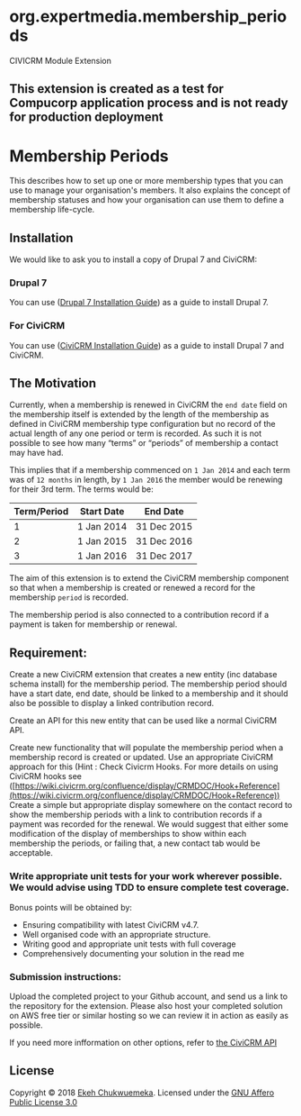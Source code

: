 # org.expertmedia.membership_periods
CIVICRM Module Extension
## This extension is created as a test for Compucorp application process and is not ready for production deployment

# Membership Periods
This describes how to set up one or more membership types that you can use to manage your organisation's members. It also explains the concept of membership statuses and how your organisation can use them to define a membership life-cycle.

## Installation
We would like to ask you to install a copy of Drupal 7 and CiviCRM:
### Drupal 7
You can use ([Drupal 7 Installation Guide](https://www.drupal.org/docs/7/install))
as a guide to install Drupal 7.
### For CiviCRM
You can use ([CiviCRM Installation Guide](http://wiki.civicrm.org/confluence/display/CRMDOC/Installation+and+Upgrades))
as a guide to install Drupal 7 and CiviCRM.


## The Motivation
Currently, when a membership is renewed in CiviCRM the `end date` field on the membership
itself is extended by the length of the membership as defined in CiviCRM membership type configuration
but no record of the actual length of any one period or term is recorded. As such it is not possible
to see how many “terms” or “periods” of membership a contact may have had. 

This implies that if a membership commenced on `1 Jan 2014` and each term was of `12 months`
 in length, by `1 Jan 2016` the member would be renewing for their 3rd term. The terms would be:

|Term/Period | Start Date| End Date|
|---         | ---       | ---     |
|1 | 1 Jan 2014 | 31 Dec 2015 |
|2 | 1 Jan 2015 | 31 Dec 2016 |
|3 | 1 Jan 2016 | 31 Dec 2017 |

The aim of this extension is to extend the CiviCRM membership component so that when a 
membership is created or renewed a record for the membership `period` is recorded. 

The membership period is also connected to a contribution record if a payment is taken
 for membership or renewal.

## Requirement:

Create a new CiviCRM extension that creates a new entity (inc database schema install) for the membership period. The membership period should have a start date, end date, should be linked to a membership and it should also be possible to display a linked contribution record.

Create an API for this new entity that can be used like a normal CiviCRM API.

Create new functionality that will populate the membership period when a membership record is created or updated. Use an appropriate CiviCRM approach for this (Hint : Check Civicrm Hooks. For more details on using CiviCRM hooks see ([https://wiki.civicrm.org/confluence/display/CRMDOC/Hook+Reference](https://wiki.civicrm.org/confluence/display/CRMDOC/Hook+Reference))
Create a simple but appropriate display somewhere on the contact record to show the membership periods with a link to contribution records if a payment was recorded for the renewal. We would suggest that either some modification of the display of memberships to show within each membership the periods, or failing that, a new contact tab would be acceptable.

### Write appropriate unit tests for your work wherever possible. We would advise using TDD to ensure complete test coverage.

Bonus points will be obtained by:
- Ensuring compatibility with latest CiviCRM v4.7.
- Well organised code with an appropriate structure.
- Writing good and appropriate unit tests with full coverage
- Comprehensively documenting your solution in the read me
### Submission instructions:
Upload the completed project to your Github account, and send us a link to the repository for the extension.
Please also host your completed solution on AWS free tier or similar hosting so we can review it in action as easily as possible. 

If you need more infformation on other options, refer to [the CiviCRM API](https://docs.civicrm.org/dev/en/latest/api/)

## License
Copyright © 2018 [Ekeh Chukwuemeka](https://github.com/ekeh).
Licensed under the [GNU Affero Public License 3.0](https://github.com/Ekeh/org.expertmedia.membershipperiods/blob/master/LICENSE.md/LICENSE.md)
